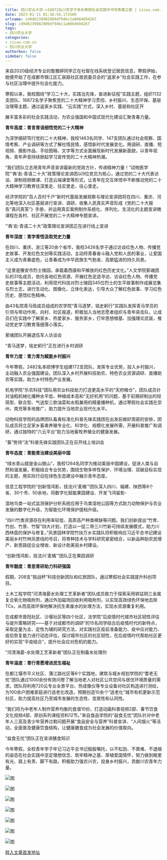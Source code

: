 ```yaml
---
title: 四川农业大学->16872名川农学子多彩寒假社会实践中书写青春之歌 | sicau.com.cn
date: 2023-01-11 01:36:54.172560
urlname: cd9d6239982909df94bc1a0084694267
slug: cd9d6239982909df94bc1a0084694267
tags: 
- 四川农业大学
categories:
- sicau.com.cn
- 四川农业大学
authorbox: false
sidebar: false
---
```

来自2020级经济专业的詹雅婷同学正在社智在线系统登记居民信息，寒假伊始，她便开始了在成都市锦江区汇泉路社区居民委员会的“返家乡”社会实践工作，在参与社区治理中提升社会化能力。

寒假以来，我校围绕“学习二十大，实践当先锋，奋进新征程”实践主题，组织1132支团队、16872名学子聚焦党的二十大精神学习贯彻、乡村振兴、生态环保、基层治理等主题，通过返家乡实践、“云实践”方式，深入乡村、基层和社区开
<!--more-->
展丰富多彩的社会实践活动，为农业强国和中国式现代化建设汇聚青春力量。

**青年高度：青言青语细悟党的二十大精神**

为深学细研笃行党的二十大精神，我校1463名同学、147支团队通过社会观察、国情考察、产业调研等方式了解社情民情，感悟新时代发展变化。用调研、直播、短视频、摄影作品、手绘图稿、文字等方式全面展现新时代发展新面貌，以青年视角、青年声音持续掀起学习宣传党的二十大精神热潮。

“我们团队立志用青年声音宣讲最新的党政方针，传递精神力量！”动物医学院“‘犇’赴·青语二十大”政策理论宣讲团以9位党员为核心，通过党的二十大代表访谈、录制视频微课、打造云端课堂等形式，让青年在交互体悟中不断推动党的二十大精神学习教育往深里走、往实里走、往心里走。

经济学院的“百人百村千户”新时代基层发展观察与理论宣讲团将在四川、重庆、河北等地深入社区基层进行宣讲、调研，收集人民真实声音形成《党的二十大报告“真问真答”》手册，并运用真实案例制作系统化、序列化、生活化的主题宣讲微课程在各村、社区开展党的二十大精神专题宣讲。

“‘犇’赴·青语二十大”政策理论宣讲团正在进行线上宣讲

**青年深度：青学青悟汲取党史力量**

在四川、重庆、浙江等20余个省市，我校3426名学子通过访谈红色人物、传播党史故事、开发红色文创等实践活动，主动将青春奋斗融入党和人民的事业，让爱国主义成为青春底色，让青春成为中华民族生气勃发、高歌猛进的持久风景。

“这里是雅安市烈士陵园，承载着西康和平解放的红色历史文化。”人文学院萦魂团队的31名成员，依托各地红色资源，开展红色足迹寻访、访谈红色人物、传播党史故事等主题活动，利用现代科技对烈士陵园345位烈士的生平故事制作成展览集与烈士志，进行生动化、图像化、立体化表达，引导大众了解红色故事、学习红色历史、感悟红色精神。

由43名院青马班成员组成的农学院“青马逐梦，铭史躬行”实践队发挥青马学员的引领与带动作用，向村、社区报道，积极加入当地志愿者组织与青年突击队，让成员们在实践中了解家乡、热爱家乡、服务家乡，打牢思想根基、加强理论武装，推动党史学习教育落细落小落实。

萦魂团队开展退伍军人访谈会

“青马逐梦，铭史躬行”正在进行乡村调研

**青年力度：青力青为赋能乡村振兴**

今年寒假，2482名本硕博学生组建172支团队，发挥专业优势，投入乡村振兴，主动融入农业强国建设。团队深入乡村开展科技助农、特色农业资源调研、直播助农等实践，助力乡村特色产业发展。

机电学院“乐农科技”团队用农业科技助力打造更高水平的“天府粮仓”，团队成员针对油稻机械化播种水平低、种植成本高和“无好机用”的问题，基于前期研制出的轻简型、联合型、气送型三款油菜和水稻兼用的精量播种机，通过寒假社会实践在崇州、南充等多地推广，助力提升当地农业现代化水平。

动物科技学院的品牌团队畜禽标准化科普先锋实践团在出发前做好周密的安排，团队成员将立足家乡畜禽养殖专业化、科学化、规模化发展所需，开展科普推广和调研，通过独特的“六云平台”助力当地畜牧养殖业的健康发展。

“畜”势待“法”科普先锋实践团队正在召开线上培训会

**青年态度：青能青治建设美丽中国**

“绿水青山就是金山银山”，我校1264名同学为推动美丽中国建设，促进人类与自然和谐发展，积极结合专业优势，围绕生物多样性保护、环境治理、双碳目标实现的主题，用实际行动在绿色生态建设中展示青年态度。

信息工程学院的“创新惜鸿影，技法兴‘麦橘’”团队深入四川、福建、陕西等8个省、30个市、50余地，将数字化赋能果园建设、开发飞鸿留影-

湿地鸟类一站式监测保护分析系统应用于鸟类湿地公园等方式助力动物保护与农业发展的数字化升级，为智能化环境保护提档升级。

“四川竹类资源存在利用率较低、高质高产种类稀缺等问题。我们创新提出“竹育、竹创、竹景、竹智”四大计划，打造以一促二带三川竹新可持续发展模式，助力川西林盘的保护与修复。”风景园林学院竹扶万乡实践队将积极响应习近平总书记建设美丽乡村竹林风景线的号召，将育种技术与学科研究紧密结合，以新品种助农民增产、新思路促企业增收、新设计助美丽乡村建设。

“创新惜鸿影，技法兴‘麦橘’”团队正在果园调研

**青年靓度：青思青研助力科研强国**

假期，208支“挑战杯”科技创新团队和红旅团队，通过寒假社会实践提升科创项目。

土木工程学院“河清海晏水处理工艺革新者”团队成员致力于探索采用铁锰铜三金属复合氧化物吸附剂，通过外加磁场回收利用吸附剂，以实现高效绿色环保地去除TCs，从而高效环保地解决抗生素废水的处理方法，实现水资源重复利用。

在成都市晋阳社区、沙堰社区等四个社区，法学院“后疫情时代城市社区韧性评估与提升策略研究——基于对成都市的调研”的15名同学结合后疫情时代的新特点，采取定量为主、定性为辅的研究方法，对实践社区疫前准备能力、疫中应对能力、疫后恢复能力进行动态评估，探讨城市社区的社区韧性，在后疫情时代帮助社区更好的实现“平疫结合”，提升社会应对危机的能力。

“河清海晏-水处理工艺革新者”团队正在制备水处理剂

**青年温度：青行青愿增进民生福祉**

在都江堰市平义社区、蒲江路社区等6个实践地，建筑与城乡规划学院的“耆老无忧”团队通过1000余份有效问卷了解当地老人对社区公共空间与居住环境质量的需求。团队将利用720云专业全景平台、热成像仪等专业设备对社区构造进行测绘，为100余户困难家庭进行适老化改造，预期创造10余个“适老化”城市有机更新示范社区，助力提高社区乃至城市发展的生态性、宜居性和认同性。

“我们将为中老年人制作营养均衡的食谱10份，打造动画科普视频2部、春节饮食文化视频4部、原创系列课程资料12节。”来自食品学院的“益食无忧”团队针对中老年人三高及青少年营养过剩问题开展“食品安全与营养”科普宣讲、“人间烟火”等活动，全面普及健康饮食结构，让健康膳食成为社会发展的价值取向。

“益食无忧”团队正在宣讲膳食知识

今年寒假，全校青年学子牢记习近平总书记殷殷嘱托，以不松劲、不畏难、不退缩的姿态在社会实践中坚定理想信念、筑牢精神之基、厚植爱国情怀，努力做到眼里有光、肩上有责、脚下有路，积极助力强农兴农，投身乡村振兴，贡献川农青年力量。

![图](https://news.sicau.edu.cn/__local/5/8F/8E/6E91B5042A0E444AD9625579A62_A2793404_21CC4E.png)

![图](https://news.sicau.edu.cn/__local/7/AA/DA/A44ED8D2799B138E420ED45E43B_9F28CC70_146D0.jpg)

![图](https://news.sicau.edu.cn/__local/2/1D/81/609B3D88D4CC670FB583301224D_6C225FF1_1B29B.jpg)

![图](https://news.sicau.edu.cn/__local/6/92/54/76D2AD04FF547519934087BE6EC_63BF7F40_10A0D.jpg)

![图](https://news.sicau.edu.cn/__local/9/85/1B/FB6F0F38CF4FE3EA2665A7BBFAD_C5C3923C_175F9.jpg)

![图](https://news.sicau.edu.cn/__local/0/A8/17/17C62DD70ECC225992D67B86B77_9927F5F8_BDB2.jpg)

![图](https://news.sicau.edu.cn/__local/0/3E/95/7346601E2DC9EB6BA2D39223042_677E84A2_1161A.jpg)

[转入文章首发地址](https://news.sicau.edu.cn/info/1135/70836.htm)